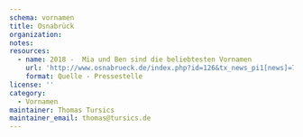 ```yaml
---
schema: vornamen
title: Osnabrück
organization: 
notes: 
resources:
  - name: 2018 -  Mia und Ben sind die beliebtesten Vornamen
    url: 'http://www.osnabrueck.de/index.php?id=126&tx_news_pi1[news]=7332&tx_news_pi1[controller]=News&tx_news_pi1[action]=detaili&no_cache=1'
    format: Quelle - Pressestelle
license: ''
category:
  - Vornamen
maintainer: Thomas Tursics
maintainer_email: thomas@tursics.de
---
```


